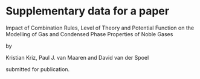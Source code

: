 Supplementary data for a paper
==============================

Impact of Combination Rules, Level of Theory and Potential Function on the Modelling of Gas and Condensed Phase Properties of Noble Gases

by

Kristian Kriz, Paul J. van Maaren and David van der Spoel

submitted for publication.

